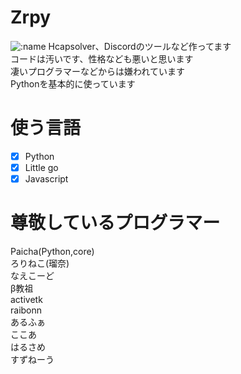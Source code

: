 # Zrpy
![:name](https://count.getloli.com/get/@:zrpy)
Hcapsolver、Discordのツールなど作ってます<br>
コードは汚いです、性格なども悪いと思います<br>
凄いプログラマーなどからは嫌われています<br>
Pythonを基本的に使っています
# 使う言語
- [x] Python
- [x] Little go
- [x] Javascript
# 尊敬しているプログラマー
Paicha(Python,core)<br>
ろりねこ(瑠奈)<br>
なえこーど<br>
β教祖<br>
activetk<br>
raibonn<br>
あるふぁ<br>
ここあ<br>
はるさめ<br>
すずねーう

